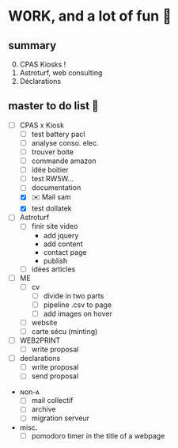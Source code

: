 # W0RK, and a lot of fun 🥳 

## summary
0. CPAS Kiosks !
1. Astroturf, web consulting
2. Déclarations

## master to do list 😤 
* [ ] CPAS x Kiosk
    * [ ] test battery pacl
    * [ ] analyse conso. elec.
    * [ ] trouver boite
    * [ ] commande amazon
    * [ ] idée boitier
    * [ ] test RW5W...
    * [ ] documentation
    * [x] ✉️ Mail sam
    * [x] test dollatek
* [ ] Astroturf
    * [ ] finir site video
        * add jquery
        * add content
        * contact page
        * publish
    * [ ] idées articles
* [ ] ME
    * [ ] cv
        * [ ] divide in two parts
        * [ ] pipeline .csv to page
        * [ ] add images on hover
    * [ ] website
    * [ ] carte sécu (minting)
* [ ] WEB2PRINT
    * [ ] write proposal
* [ ] declarations
    * [ ] write proposal
    * [ ] send proposal
* ɴon-ᴀ
    * [ ] mail collectif
    * [ ] archive
    * [ ] migration serveur
* misc.
    * [ ] pomodoro timer in the title of a webpage
